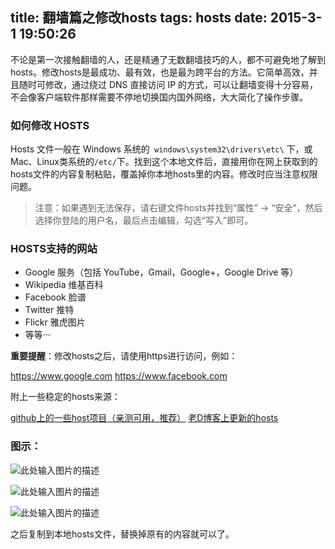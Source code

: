 title: 翻墙篇之修改hosts
tags: hosts
date: 2015-3-1  19:50:26  
---

不论是第一次接触翻墙的人，还是精通了无数翻墙技巧的人，都不可避免地了解到 hosts。修改hosts是最成功、最有效，也是最为跨平台的方法。它简单高效，并且随时可修改，通过绕过 DNS 直接访问 IP 的方式，可以让翻墙变得十分容易，不会像客户端软件那样需要不停地切换国内国外网络，大大简化了操作步骤。

<!--more-->

### 如何修改 HOSTS

Hosts 文件一般在 Windows 系统的` windows\system32\drivers\etc\` 下，或 Mac、Linux类系统的`/etc/`下。找到这个本地文件后，直接用你在网上获取到的hosts文件的内容复制粘贴，覆盖掉你本地hosts里的内容。修改时应当注意权限问题。

> 注意：如果遇到无法保存，请右键文件hosts并找到“属性” -> “安全”，然后选择你登陆的用户名，最后点击编辑，勾选“写入”即可。

 
### HOSTS支持的网站
 - Google 服务（包括 YouTube，Gmail，Google+，Google Drive 等） 
 - Wikipedia 维基百科
 - Facebook 脸谱
 - Twitter 推特
 - Flickr 雅虎图片
 - 等等···
 
**重要提醒**：修改hosts之后，请使用https进行访问，例如：

https://www.google.com
https://www.facebook.com

附上一些稳定的hosts来源：

[github上的一些host项目（亲测可用，推荐）][1]
[老D博客上更新的hosts][2]

### 图示：

![此处输入图片的描述][3]

![此处输入图片的描述][4]

![此处输入图片的描述][5]

之后复制到本地hosts文件，替换掉原有的内容就可以了。


  [1]: https://github.com/search?utf8=%E2%9C%93&q=hosts
  [2]: http://laod.cn/hosts
  [3]: http://7i7k6x.com1.z0.glb.clouddn.com/Image%208.png
  [4]: http://7i7k6x.com1.z0.glb.clouddn.com/Image%209.png
  [5]: http://7i7k6x.com1.z0.glb.clouddn.com/Image%2012.png